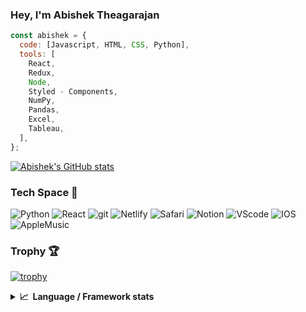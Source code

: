### Hey, I'm Abishek Theagarajan

```javascript
const abishek = {
  code: [Javascript, HTML, CSS, Python],
  tools: [
    React,
    Redux,
    Node,
    Styled - Components,
    NumPy,
    Pandas,
    Excel,
    Tableau,
  ],
};
```

<!-- - 🤔 I’m looking for help with ...
- 💬 Ask me about ...
- 📫 How to reach me: ...
- 😄 Pronouns: ...
- ⚡ Fun fact: ... -->

[![Abishek's GitHub stats](https://github-readme-stats.vercel.app/api?username=Abishek215&show_icons=true&theme=radical)](https://github.com/Abishek215/github-readme-stats)

<h3>Tech Space 🤍</h3>
<p>
  <img alt="Python" src="https://img.shields.io/badge/-Python-14354C?style=flat-square&logo=python&logoColor=white" />
  <img alt="React" src="https://img.shields.io/badge/-React-45b8d8?style=flat-square&logo=react&logoColor=white" />
  <img alt="git" src="https://img.shields.io/badge/-Git-4EA94B?style=flat-square&logo=git&logoColor=white" />
  <img alt="Netlify" src="https://img.shields.io/badge/-Netlify-00C7B7?style=flat-square&logo=netlify&logoColor=white" />
  <img alt="Safari" src="https://img.shields.io/badge/-Safari-02569B?style=flat-square&logo=safari&logoColor=white" />
  <img alt="Notion" src="https://img.shields.io/badge/-Notion-000000?style=flat-square&logo=notion&logoColor=white" />
  <img alt="VScode" src="https://img.shields.io/badge/-Vscode-00B2FF?style=flat-square&logo=visualstudiocode&white" />
  <img alt="IOS" src="https://img.shields.io/badge/-iOS-000000?style=flat-square&logo=apple&logoColor=white" />
  <img alt="AppleMusic" src="https://img.shields.io/badge/-Applemusic-F16061?style=flat-square&logo=applemusic&logoColor=white" />
</p>

<h3>Trophy 🏆</h3>

[![trophy](https://github-profile-trophy.vercel.app/?username=Abishek215&theme=radical&column=7)](https://github.com/ryo-ma/github-profile-trophy)

<details>
  <summary><b>📈&nbsp;&nbsp;Language&nbsp;/&nbsp;Framework stats</b></summary>
  <br/>
<img src='https://cr-skills-chart-widget.azurewebsites.net/api/api?username=Abishek215'>
</details>
